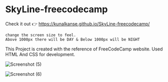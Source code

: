 # SkyLine-freecodecamp

Check it out 👉 https://kunalkanse.github.io/SkyLine-freecodecamp/

    change the screen size to feel.
    Above 1000px there will be DAY & Below 1000px will be NIGHT 

This Project is created with the reference of FreeCodeCamp website.
Used HTML And CSS for development. 


![Screenshot (5)](https://github.com/kunalkanse/SkyLine-freecodecamp/assets/92772714/c9cfdbaf-f4c4-4e98-8ef5-97fae2b5a8bd)


![Screenshot (6)](https://github.com/kunalkanse/SkyLine-freecodecamp/assets/92772714/adbedd93-f054-4998-8bd3-a9b2bce3931e)
